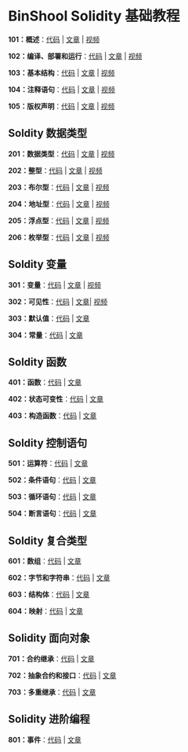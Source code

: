 # BinShool Solidity 基础教程

**101：概述**：[代码](https://github.com/binschoolapp/solidity-basic/tree/main/101-Index) | [文章](https://binschool.app/solidity-basic/solidity-basic-index.html) | [视频](https://binschool.app/solidity-basic/solidity-basic-index.html) 

**102：编译、部署和运行**：[代码](https://github.com/binschoolapp/solidity-basic/tree/main/102-Process) | [文章](https://binschool.app/solidity-basic/solidity-process.html) | [视频](https://binschool.app/solidity-basic/solidity-process.html)

**103：基本结构**：[代码](https://github.com/binschoolapp/solidity-basic/tree/main/103-Syntax) | [文章](https://binschool.app/solidity-basic/solidity-syntax.html) | [视频](https://binschool.app/solidity-basic/solidity-syntax.html) 

**104：注释语句**：[代码](https://github.com/binschoolapp/solidity-basic/tree/main/104-Note) | [文章](https://binschool.app/solidity-basic/solidity-note.html) | [视频](https://binschool.app/solidity-basic/solidity-note.html)


**105：版权声明**：[代码](https://github.com/binschoolapp/solidity-basic/tree/main/105-Spdx) | [文章](https://binschool.app/solidity-basic/solidity-spdx.html) | [视频](https://binschool.app/solidity-basic/solidity-spdx.html)

## Soldity 数据类型

**201：数据类型**：[代码](https://github.com/binschoolapp/solidity-basic/tree/main/201-DataType) | [文章](https://binschool.app/solidity-basic/solidity-datatype.html) | [视频](https://binschool.app/solidity-basic/solidity-datatype.html)

**202：整型**：[代码](https://github.com/binschoolapp/solidity-basic/tree/main/202-Integer) | [文章](https://binschool.app/solidity-basic/solidity-integer.html) | [视频](https://binschool.app/solidity-basic/solidity-integer.html)

**203：布尔型**：[代码](https://github.com/binschoolapp/solidity-basic/tree/main/203-Bool) | [文章](https://binschool.app/solidity-basic/solidity-bool.html) | [视频](https://binschool.app/solidity-basic/solidity-bool.html)

**204：地址型**：[代码](https://github.com/binschoolapp/solidity-basic/tree/main/204-Address) | [文章](https://binschool.app/solidity-basic/solidity-address.html) | [视频](https://binschool.app/solidity-basic/solidity-address.html)

**205：浮点型**：[代码](https://github.com/binschoolapp/solidity-basic/tree/main/204-Float) | [文章](https://binschool.app/solidity-basic/solidity-float.html) | [视频](https://binschool.app/solidity-basic/solidity-float.html)

**206：枚举型**：[代码](https://github.com/binschoolapp/solidity-basic/tree/main/206-Enum) | [文章](https://binschool.app/solidity-basic/solidity-enum.html) | [视频](https://binschool.app/solidity-basic/solidity-enum.html)


## Soldity 变量

**301：变量**：[代码](https://github.com/binschoolapp/solidity-basic/tree/main/301-Variable) | [文章](https://binschool.app/solidity-basic/solidity-variable.html) | [视频](https://binschool.app/solidity-basic/solidity-variable.html)

**302：可见性**：[代码](https://github.com/binschoolapp/solidity-basic/tree/main/302-Visibility) | [文章](https://binschool.app/solidity-basic/solidity-visibility.html)| [视频](https://binschool.app/solidity-basic/solidity-visibility.html)

**303：默认值**：[代码](https://github.com/binschoolapp/solidity-basic/tree/main/303-Default) | [文章](https://binschool.app/solidity-basic/solidity-default.html)

**304：常量**：[代码](https://github.com/binschoolapp/solidity-basic/tree/main/304-Const) | [文章](https://binschool.app/solidity-basic/solidity-const.html)

## Soldity 函数

**401：函数**：[代码](https://github.com/binschoolapp/solidity-basic/tree/main/401-Function) | [文章](https://binschool.app/solidity-basic/solidity-function.html)

**402：状态可变性**：[代码](https://github.com/binschoolapp/solidity-basic/tree/main/402-StateMutability) | [文章](https://binschool.app/solidity-basic/solidity-state-mutability.html)

**403：构造函数**：[代码](https://github.com/binschoolapp/solidity-basic/tree/main/403-Constructor) | [文章](https://binschool.app/solidity-basic/solidity-constructor.html)

## Soldity 控制语句

**501：运算符**：[代码](https://github.com/binschoolapp/solidity-basic/tree/main/501-Operator) | [文章](https://binschool.app/solidity-basic/solidity-operator.html)

**502：条件语句**：[代码](https://github.com/binschoolapp/solidity-basic/tree/main/502-Condition) | [文章](https://binschool.app/solidity-basic/solidity-condition.html)

**503：循环语句**：[代码](https://github.com/binschoolapp/solidity-basic/tree/main/503-Loop) | [文章](https://binschool.app/solidity-basic/solidity-loop.html)

**504：断言语句**：[代码](https://github.com/binschoolapp/solidity-basic/tree/main/504-Assert) | [文章](https://binschool.app/solidity-basic/solidity-assert.html)

## Soldity 复合类型

**601：数组**：[代码](https://github.com/binschoolapp/solidity-basic/tree/main/601-Array) | [文章](https://binschool.app/solidity-basic/solidity-array.html)

**602：字节和字符串**：[代码](https://github.com/binschoolapp/solidity-basic/tree/main/602-String) | [文章](https://binschool.app/solidity-basic/solidity-string.html)

**603：结构体**：[代码](https://github.com/binschoolapp/solidity-basic/tree/main/603-Struct) | [文章](https://binschool.app/solidity-basic/solidity-struct.html)

**604：映射**：[代码](https://github.com/binschoolapp/solidity-basic/tree/main/604-Mapping) | [文章](https://binschool.app/solidity-basic/solidity-mapping.html)

## Solidity 面向对象

**701：合约继承**：[代码](https://github.com/binschoolapp/solidity-basic/tree/main/701-Inherit) | [文章](https://binschool.app/solidity-basic/solidity-inherit.html)

**702：抽象合约和接口**：[代码](https://github.com/binschoolapp/solidity-basic/tree/main/701-Interface) | [文章](https://binschool.app/solidity-basic/solidity-interface.html)

**703：多重继承**：[代码](https://github.com/binschoolapp/solidity-basic/tree/main/703-MultiInherit) | [文章](https://binschool.app/solidity-basic/solidity-multi-inherit.html)

## Solidity 进阶编程

**801：事件**：[代码](https://github.com/binschoolapp/solidity-basic/tree/main/801-Event) | [文章](https://binschool.app/solidity-basic/solidity-event.html)